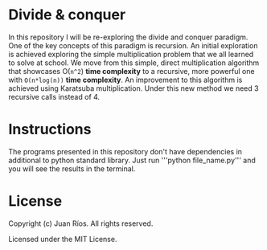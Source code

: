 # Divide & conquer

In this repository I will be re-exploring the divide and conquer paradigm. One of the key concepts of this paradigm is recursion. An initial exploration is achieved exploring the simple multiplication problem that we all learned to solve at school. We move from this simple, direct multiplication algorithm that showcases O(`n^2`) **time complexity** to a recursive, more powerful one with `O(n*log(n))` **time complexity**. An improvement to this algorithm is achieved using Karatsuba multiplication. Under this new method we need 3 recursive calls instead of 4. 

# Instructions

The programs presented in this repository don't have dependencies in additional to python standard library. Just run '''python file_name.py''' and you will see the results in the terminal. 

# License

Copyright (c) Juan Ríos. All rights reserved.

Licensed under the MIT License.